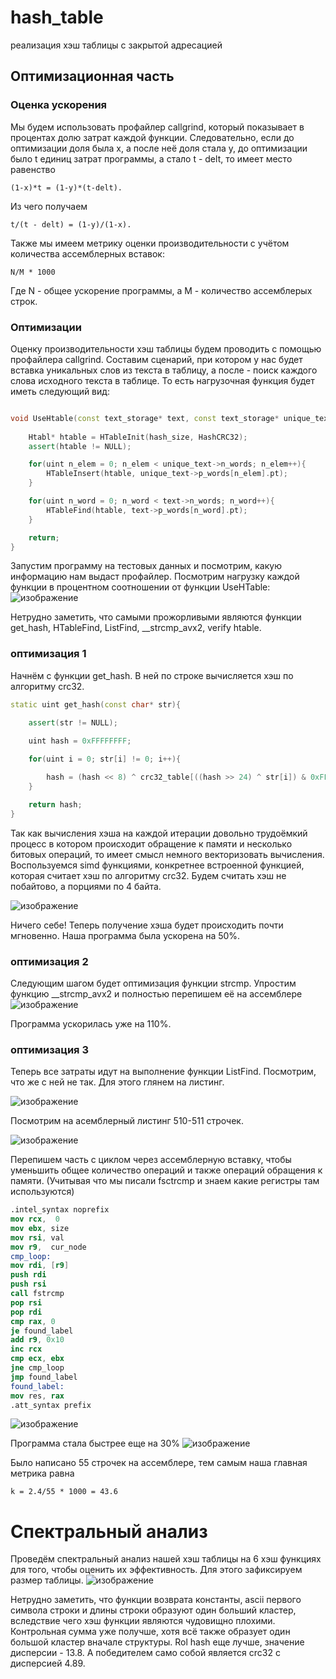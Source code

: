 # hash_table
реализация хэш таблицы с закрытой адресацией

## Оптимизационная часть

### Оценка ускорения
Мы будем использовать профайлер callgrind, который показывает в процентах долю затрат каждой функции. Следовательно, если до оптимизации доля была x, а после неё доля стала y, до оптимизации было t единиц затрат программы, а стало t - delt, то имеет место равенство 
```
(1-x)*t = (1-y)*(t-delt).
```
Из чего получаем 
```
t/(t - delt) = (1-y)/(1-x).
```

Также мы имеем метрику оценки производительности с учётом количества ассемблерных вставок: 
```
N/M * 1000
```
Где N - общее ускорение программы, а M - количество ассемблерых строк.

### Оптимизации
Оценку производительности хэш таблицы будем проводить с помощью профайлера callgrind. Составим сценарий, при котором у нас будет вставка уникальных слов из текста в таблицу, а после - поиск каждого слова исходного текста в таблице. То есть нагрузочная функция будет иметь следующий вид:
```cpp

void UseHtable(const text_storage* text, const text_storage* unique_text, const size_t hash_size){
    
    Htabl* htable = HTableInit(hash_size, HashCRC32);
    assert(htable != NULL);

    for(uint n_elem = 0; n_elem < unique_text->n_words; n_elem++){
        HTableInsert(htable, unique_text->p_words[n_elem].pt);
    }

    for(uint n_word = 0; n_word < text->n_words; n_word++){
        HTableFind(htable, text->p_words[n_word].pt);
    }

    return;
}

```

Запустим программу на тестовых данных и посмотрим, какую информацию нам выдаст профайлер. Посмотрим нагрузку каждой функции в процентном соотношении от функции UseHTable:
![изображение](https://user-images.githubusercontent.com/89589647/164607898-6ec4ef13-7ab9-40e1-ae57-782bb3ca49ed.png)

Нетрудно заметить, что самыми прожорливыми являются функции get_hash, HTableFind, ListFind, __strcmp_avx2, verify htable.

### оптимизация 1
Начнём с функции get_hash. В ней по строке вычисляется хэш по алгоритму crc32.

```cpp
static uint get_hash(const char* str){
    
    assert(str != NULL);

    uint hash = 0xFFFFFFFF;

    for(uint i = 0; str[i] != 0; i++){

        hash = (hash << 8) ^ crc32_table[((hash >> 24) ^ str[i]) & 0xFF];
    }

    return hash;
}
```
Так как вычисления хэша на каждой итерации довольно трудоёмкий процесс в котором происходит обращение к памяти и несколько битовых операций, то имеет смысл немного векторизовать вычисления.
Воспользуемся simd функциями, конкретнее встроенной функцией, которая считает хэш по алгоритму crc32. Будем считать хэш не побайтово, а порциями по 4 байта.

![изображение](https://user-images.githubusercontent.com/89589647/164611592-27483d94-e5de-4bf5-9f3d-830e6b310505.png)

Ничего себе! Теперь получение хэша будет происходить почти мгновенно. Наша программа была ускорена на 50%.

### оптимизация 2

Следующим шагом будет оптимизация функции strcmp. Упростим функцию __strcmp_avx2 и полностью перепишем её на ассемблере 
![изображение](https://user-images.githubusercontent.com/89589647/164616008-1e01dd14-843a-4eb9-a92b-0550b60caf17.png)

Программа ускорилась уже на 110%.

### оптимизация 3
Теперь все затраты идут на выполнение функции ListFind. Посмотрим, что же с ней не так. Для этого глянем на листинг.

![изображение](https://user-images.githubusercontent.com/89589647/165023932-0835c8e3-e60c-45b0-91c7-eb7b960ed626.png)

Посмотрим на асемблерный листинг 510-511 строчек.

![изображение](https://user-images.githubusercontent.com/89589647/165024012-c7b085bc-7421-47e3-b922-a068cba354c7.png)

Перепишем часть с циклом через ассемблерную вставку, чтобы уменьшить общее количество операций и также операций обращения к памяти. (Учитывая что мы писали fsctrcmp и знаем какие регистры там используются)

```nasm
.intel_syntax noprefix
mov rcx,  0			
mov ebx, size			
mov rsi, val		
mov r9,  cur_node		
cmp_loop:				
mov rdi, [r9]			
push rdi				
push rsi				
call fstrcmp			
pop rsi				
pop rdi				
cmp rax, 0				
je found_label			
add r9, 0x10			
inc rcx				
cmp ecx, ebx			
jne cmp_loop			
jmp found_label		
found_label:			
mov res, rax			
.att_syntax prefix		
```

![изображение](https://user-images.githubusercontent.com/89589647/165030621-0d22b4a5-ae43-4fc7-b388-e3902fa300bd.png)

Программа стала быстрее еще на 30%
![изображение](https://user-images.githubusercontent.com/89589647/165029541-33fe32e1-aa9d-42fc-802b-b8566cb9aed4.png)

Было написано 55 строчек на ассемблере, тем самым наша главная метрика равна

```
k = 2.4/55 * 1000 = 43.6
```

# Спектральный анализ

Проведём спектральный анализ нашей хэш таблицы на 6 хэш функциях для того, чтобы оценить их эффективность. Для этого зафиксируем размер таблицы.
![изображение](https://user-images.githubusercontent.com/89589647/165061820-2f62d342-c8c9-433c-8a44-253e9a72b3eb.png)

Нетрудно заметить, что функции возврата константы, ascii первого символа строки и длины строки образуют один больший кластер, вследствие чего хэш функции являются чудовищно плохими. Контрольная сумма уже получше, хотя всё также образует один большой кластер вначале структуры. Rol hash еще лучше, значение дисперсии - 13.8. А победителем само собой является crc32 с дисперсией 4.89.
